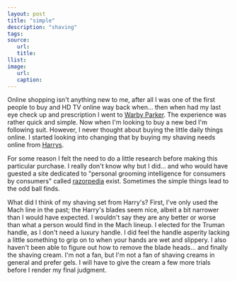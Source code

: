 ```yaml
---
layout: post
title: "simple"
description: "shaving"
tags:
source:
   url:
   title:
llist:
image:
   url:
   caption:
---
```

Online shopping isn't anything new to me, after all I was one of the first people to buy and HD TV online way back when... then when had my last eye check up and prescription I went to [Warby Parker][wb]. The experience was rather quick and simple. Now when I'm looking to buy a new bed I'm following suit. However, I never thought about buying the little daily things online. I started looking into changing that by buying my shaving needs online from [Harrys][shave]. 

For some reason I felt the need to do a little research before making this particular purchase. I really don't know why but I did... and who would have guested a site dedicated to "personal grooming intelligence for consumers by consumers" called [razorpedia][razorpedia] exist. Sometimes the simple things lead to the odd ball finds. 

What did I think of my shaving set from Harry's? First, I've only used the Mach line in the past; the Harry's blades seem nice, albeit a bit narrower than I would have expected. I wouldn't say they are any better or worse than what a person would find in the Mach lineup. I elected for the Truman handle, as I don't need a luxury handle. I did feel the handle asperity lacking a little something to grip on to when your hands are wet and slippery. I also haven't been able to figure out how to remove the blade heads... and finally the shaving cream. I'm not a fan, but I'm not a fan of shaving creams in general and prefer gels. I will have to give the cream a few more trials before I render my final judgment.



[wb]: https://warbyparker.com/
[shave]: https://www.harrys.com/
[razorpedia]: http://www.razorpedia.com/